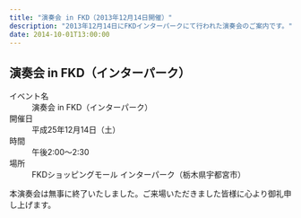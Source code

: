 ```yaml
---
title: "演奏会 in FKD（2013年12月14日開催）"
description: "2013年12月14日にFKDインターパークにて行われた演奏会のご案内です。"
date: 2014-10-01T13:00:00
---
```


## 演奏会 in FKD（インターパーク）

<dl class="basic">
  <dt>イベント名</dt>
  <dd>演奏会 in FKD（インターパーク）</dd>

  <dt>開催日</dt>
  <dd>平成25年12月14日（土）</dd>

  <dt>時間</dt>
  <dd>午後2:00〜2:30</dd>

  <dt>場所</dt>
  <dd>FKDショッピングモール インターパーク（栃木県宇都宮市）</dd>
</dl>

<p class="mt-4">
本演奏会は無事に終了いたしました。ご来場いただきました皆様に心より御礼申し上げます。
</p>
